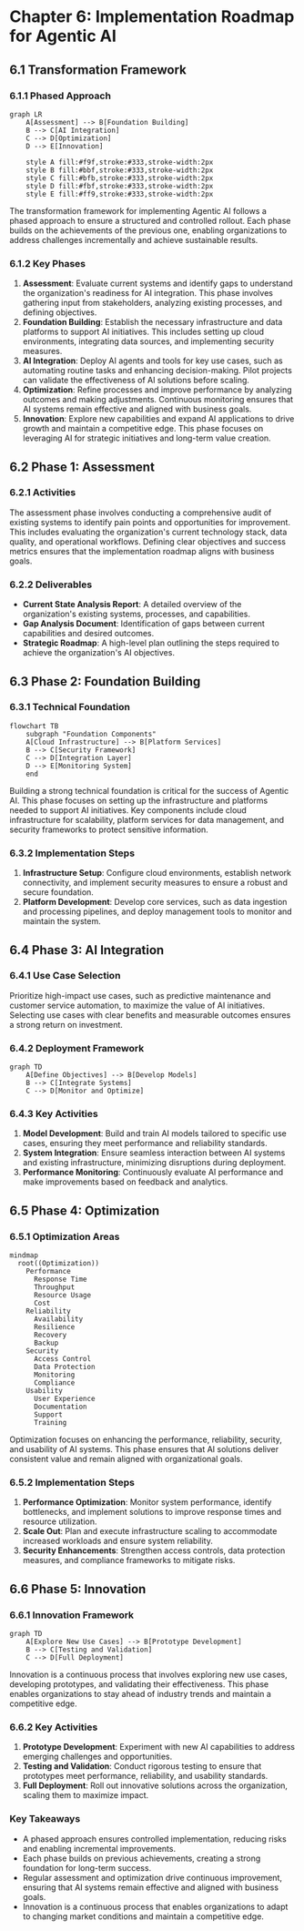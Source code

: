 # Chapter 6: Implementation Roadmap for Agentic AI

## 6.1 Transformation Framework

### 6.1.1 Phased Approach
```mermaid
graph LR
    A[Assessment] --> B[Foundation Building]
    B --> C[AI Integration]
    C --> D[Optimization]
    D --> E[Innovation]
    
    style A fill:#f9f,stroke:#333,stroke-width:2px
    style B fill:#bbf,stroke:#333,stroke-width:2px
    style C fill:#bfb,stroke:#333,stroke-width:2px
    style D fill:#fbf,stroke:#333,stroke-width:2px
    style E fill:#ff9,stroke:#333,stroke-width:2px
```

The transformation framework for implementing Agentic AI follows a phased approach to ensure a structured and controlled rollout. Each phase builds on the achievements of the previous one, enabling organizations to address challenges incrementally and achieve sustainable results.

### 6.1.2 Key Phases
1. **Assessment**: Evaluate current systems and identify gaps to understand the organization's readiness for AI integration. This phase involves gathering input from stakeholders, analyzing existing processes, and defining objectives.
2. **Foundation Building**: Establish the necessary infrastructure and data platforms to support AI initiatives. This includes setting up cloud environments, integrating data sources, and implementing security measures.
3. **AI Integration**: Deploy AI agents and tools for key use cases, such as automating routine tasks and enhancing decision-making. Pilot projects can validate the effectiveness of AI solutions before scaling.
4. **Optimization**: Refine processes and improve performance by analyzing outcomes and making adjustments. Continuous monitoring ensures that AI systems remain effective and aligned with business goals.
5. **Innovation**: Explore new capabilities and expand AI applications to drive growth and maintain a competitive edge. This phase focuses on leveraging AI for strategic initiatives and long-term value creation.

## 6.2 Phase 1: Assessment

### 6.2.1 Activities
The assessment phase involves conducting a comprehensive audit of existing systems to identify pain points and opportunities for improvement. This includes evaluating the organization's current technology stack, data quality, and operational workflows. Defining clear objectives and success metrics ensures that the implementation roadmap aligns with business goals.

### 6.2.2 Deliverables
- **Current State Analysis Report**: A detailed overview of the organization's existing systems, processes, and capabilities.
- **Gap Analysis Document**: Identification of gaps between current capabilities and desired outcomes.
- **Strategic Roadmap**: A high-level plan outlining the steps required to achieve the organization's AI objectives.

## 6.3 Phase 2: Foundation Building

### 6.3.1 Technical Foundation
```mermaid
flowchart TB
    subgraph "Foundation Components"
    A[Cloud Infrastructure] --> B[Platform Services]
    B --> C[Security Framework]
    C --> D[Integration Layer]
    D --> E[Monitoring System]
    end
```

Building a strong technical foundation is critical for the success of Agentic AI. This phase focuses on setting up the infrastructure and platforms needed to support AI initiatives. Key components include cloud infrastructure for scalability, platform services for data management, and security frameworks to protect sensitive information.

### 6.3.2 Implementation Steps
1. **Infrastructure Setup**: Configure cloud environments, establish network connectivity, and implement security measures to ensure a robust and secure foundation.
2. **Platform Development**: Develop core services, such as data ingestion and processing pipelines, and deploy management tools to monitor and maintain the system.

## 6.4 Phase 3: AI Integration

### 6.4.1 Use Case Selection
Prioritize high-impact use cases, such as predictive maintenance and customer service automation, to maximize the value of AI initiatives. Selecting use cases with clear benefits and measurable outcomes ensures a strong return on investment.

### 6.4.2 Deployment Framework
```mermaid
graph TD
    A[Define Objectives] --> B[Develop Models]
    B --> C[Integrate Systems]
    C --> D[Monitor and Optimize]
```

### 6.4.3 Key Activities
1. **Model Development**: Build and train AI models tailored to specific use cases, ensuring they meet performance and reliability standards.
2. **System Integration**: Ensure seamless interaction between AI systems and existing infrastructure, minimizing disruptions during deployment.
3. **Performance Monitoring**: Continuously evaluate AI performance and make improvements based on feedback and analytics.

## 6.5 Phase 4: Optimization

### 6.5.1 Optimization Areas
```mermaid
mindmap
  root((Optimization))
    Performance
      Response Time
      Throughput
      Resource Usage
      Cost
    Reliability
      Availability
      Resilience
      Recovery
      Backup
    Security
      Access Control
      Data Protection
      Monitoring
      Compliance
    Usability
      User Experience
      Documentation
      Support
      Training
```

Optimization focuses on enhancing the performance, reliability, security, and usability of AI systems. This phase ensures that AI solutions deliver consistent value and remain aligned with organizational goals.

### 6.5.2 Implementation Steps
1. **Performance Optimization**: Monitor system performance, identify bottlenecks, and implement solutions to improve response times and resource utilization.
2. **Scale Out**: Plan and execute infrastructure scaling to accommodate increased workloads and ensure system reliability.
3. **Security Enhancements**: Strengthen access controls, data protection measures, and compliance frameworks to mitigate risks.

## 6.6 Phase 5: Innovation

### 6.6.1 Innovation Framework
```mermaid
graph TD
    A[Explore New Use Cases] --> B[Prototype Development]
    B --> C[Testing and Validation]
    C --> D[Full Deployment]
```

Innovation is a continuous process that involves exploring new use cases, developing prototypes, and validating their effectiveness. This phase enables organizations to stay ahead of industry trends and maintain a competitive edge.

### 6.6.2 Key Activities
1. **Prototype Development**: Experiment with new AI capabilities to address emerging challenges and opportunities.
2. **Testing and Validation**: Conduct rigorous testing to ensure that prototypes meet performance, reliability, and usability standards.
3. **Full Deployment**: Roll out innovative solutions across the organization, scaling them to maximize impact.

### Key Takeaways
- A phased approach ensures controlled implementation, reducing risks and enabling incremental improvements.
- Each phase builds on previous achievements, creating a strong foundation for long-term success.
- Regular assessment and optimization drive continuous improvement, ensuring that AI systems remain effective and aligned with business goals.
- Innovation is a continuous process that enables organizations to adapt to changing market conditions and maintain a competitive edge.
